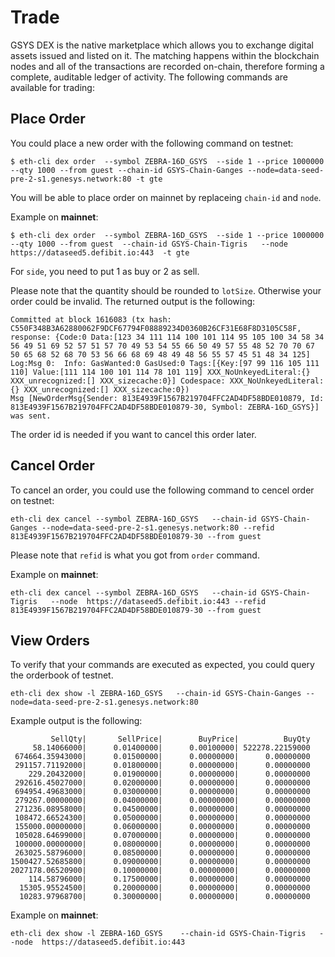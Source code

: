 # Trade

GSYS DEX is the native marketplace which allows you to exchange digital assets issued and listed on it. The matching happens within the blockchain nodes and all of the transactions are recorded on-chain, therefore forming a complete, auditable ledger of activity. The following commands are available for trading:

## Place Order
You could place a new order with the following command on testnet:

```
$ eth-cli dex order  --symbol ZEBRA-16D_GSYS  --side 1 --price 1000000 --qty 1000 --from guest --chain-id GSYS-Chain-Ganges --node=data-seed-pre-2-s1.genesys.network:80 -t gte
```

You will be able to place order on mainnet by replaceing `chain-id` and `node`.

Example on **mainnet**:

```
$ eth-cli dex order  --symbol ZEBRA-16D_GSYS  --side 1 --price 1000000 --qty 1000 --from guest  --chain-id GSYS-Chain-Tigris   --node  https://dataseed5.defibit.io:443  -t gte
```

For `side`, you need to put 1 as buy or 2 as sell.

Please note that the quantity should be rounded to `lotSize`. Otherwise your order could be invalid.
The returned output is the following:

```
Committed at block 1616083 (tx hash: C550F348B3A62880062F9DCF67794F08889234D0360B26CF31E68F8D3105C58F, response: {Code:0 Data:[123 34 111 114 100 101 114 95 105 100 34 58 34 56 49 51 69 52 57 51 57 70 49 53 54 55 66 50 49 57 55 48 52 70 70 67 50 65 68 52 68 70 53 56 66 68 69 48 49 48 56 55 57 45 51 48 34 125] Log:Msg 0:  Info: GasWanted:0 GasUsed:0 Tags:[{Key:[97 99 116 105 111 110] Value:[111 114 100 101 114 78 101 119] XXX_NoUnkeyedLiteral:{} XXX_unrecognized:[] XXX_sizecache:0}] Codespace: XXX_NoUnkeyedLiteral:{} XXX_unrecognized:[] XXX_sizecache:0})
Msg [NewOrderMsg{Sender: 813E4939F1567B219704FFC2AD4DF58BDE010879, Id: 813E4939F1567B219704FFC2AD4DF58BDE010879-30, Symbol: ZEBRA-16D_GSYS}] was sent.
```
The order id is needed if you want to cancel this order later.

## Cancel Order
To cancel an order, you could use the following command to cencel order on testnet:

```
eth-cli dex cancel --symbol ZEBRA-16D_GSYS   --chain-id GSYS-Chain-Ganges --node=data-seed-pre-2-s1.genesys.network:80 --refid  813E4939F1567B219704FFC2AD4DF58BDE010879-30 --from guest
```
Please note that `refid` is what you got from `order` command.

Example on **mainnet**:

```
eth-cli dex cancel --symbol ZEBRA-16D_GSYS   --chain-id GSYS-Chain-Tigris   --node  https://dataseed5.defibit.io:443 --refid  813E4939F1567B219704FFC2AD4DF58BDE010879-30 --from guest
```

## View Orders

To verify that your commands are executed as expected, you could query the orderbook of testnet.

```
eth-cli dex show -l ZEBRA-16D_GSYS   --chain-id GSYS-Chain-Ganges --node=data-seed-pre-2-s1.genesys.network:80
```
Example output is the following:
```
         SellQty|       SellPrice|        BuyPrice|          BuyQty
     58.14066000|      0.01400000|      0.00100000| 522278.22159000
 674664.35943000|      0.01500000|      0.00000000|      0.00000000
 291157.71192000|      0.01800000|      0.00000000|      0.00000000
    229.20432000|      0.01900000|      0.00000000|      0.00000000
 292616.45027000|      0.02000000|      0.00000000|      0.00000000
 694954.49683000|      0.03000000|      0.00000000|      0.00000000
 279267.00000000|      0.04000000|      0.00000000|      0.00000000
 271236.08958000|      0.04500000|      0.00000000|      0.00000000
 108472.66524300|      0.05000000|      0.00000000|      0.00000000
 155000.00000000|      0.06000000|      0.00000000|      0.00000000
 105028.64699000|      0.07000000|      0.00000000|      0.00000000
 100000.00000000|      0.08000000|      0.00000000|      0.00000000
 263025.58796000|      0.08500000|      0.00000000|      0.00000000
1500427.52685800|      0.09000000|      0.00000000|      0.00000000
2027178.06520900|      0.10000000|      0.00000000|      0.00000000
    114.58796000|      0.17500000|      0.00000000|      0.00000000
  15305.95524500|      0.20000000|      0.00000000|      0.00000000
  10283.97968700|      0.30000000|      0.00000000|      0.00000000
```

Example on **mainnet**:

```
eth-cli dex show -l ZEBRA-16D_GSYS    --chain-id GSYS-Chain-Tigris   --node  https://dataseed5.defibit.io:443
```
